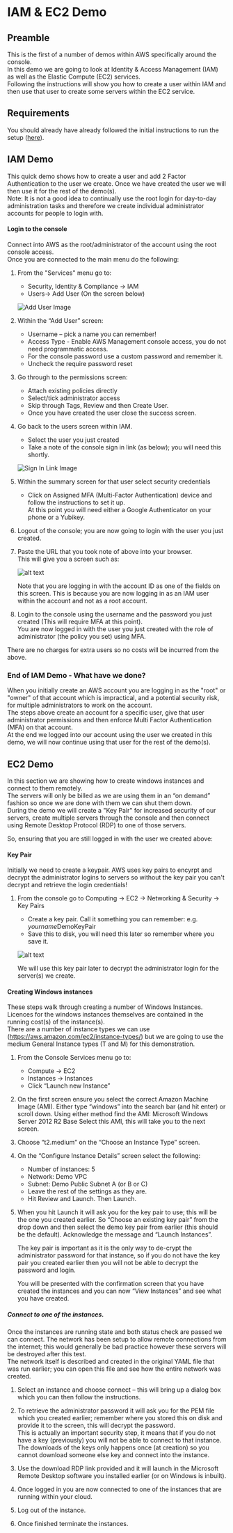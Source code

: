 # IAM & EC2 Demo
## Preamble
This is the first of a number of demos within AWS specifically around the console.  
In this demo we are going to look at Identity & Access Management (IAM) as well as the Elastic Compute (EC2) services.  
Following the instructions will show you how to create a user within IAM and then use that user to create some servers within the EC2 service.

## Requirements
You should already have already followed the initial instructions to run the setup ([here](./README.md)).



## IAM Demo
This quick demo shows how to create a user and add 2 Factor Authentication to the user we create. Once we have created the user we will then use it for the rest of the demo(s).  
Note: It is not a good idea to continually use the root login for day-to-day administration tasks and therefore we create individual administrator accounts for people to login with. 

#### Login to the console  
Connect into AWS as the root/administrator of the account using the root console access.  
Once you are connected to the main menu do the following:

1. From the "Services" menu go to:
    * Security, Identity & Compliance -> IAM
    * Users-> Add User (On the screen below)
  
    ![Add User Image](Images/AddUser.png "Add User")
    
2. Within the “Add User” screen:  
    * Username – pick a name you can remember!  
    * Access Type - Enable AWS Management console access, you do not need programmatic access.  
    * For the console password use a custom password and remember it.  
    * Uncheck the require password reset  

3. Go through to the permissions screen:  
    * Attach existing policies directly  
    * Select/tick administrator access  
    * Skip through Tags, Review and then Create User.
    * Once you have created the user close the success screen.

4. Go back to the users screen within IAM.  
    * Select the user you just created
    * Take a note of the console sign in link (as below); you will need this shortly.

    ![Sign In Link Image](Images/SignInLink.png "Sign In Link")

5. Within the summary screen for that user select security credentials
    * Click on Assigned MFA (Multi-Factor Authentication) device and follow the instructions to set it up.  
    At this point you will need either a Google Authenticator on your phone or a Yubikey.

6. Logout of the console; you are now going to login with the user you just created.

7. Paste the URL that you took note of above into your browser.  
    This will give you a screen such as:

    ![alt text](Images/Login.png "Logo Title Text 1")

    Note that you are logging in with the account ID as one of the fields on this screen. This is because you are now logging in as an IAM user within the account and not as a root account. 

8. Login to the console using the username and the password you just created (This will require MFA at this point).  
You are now logged in with the user you just created with the role of administrator (the policy you set) using MFA.

There are no charges for extra users so no costs will be incurred from the above.

### End of IAM Demo - What have we done?
When you initially create an AWS account you are logging in as the "root" or "owner" of that account which is impractical, and a potential security risk, for multiple administrators to work on the account.  
The steps above create an account for a specific user, give that user administrator permissions and then enforce Multi Factor Authentication (MFA) on that account.  
At the end we logged into our account using the user we created in this demo, we will now continue using that user for the rest of the demo(s).



## EC2 Demo

In this section we are showing how to create windows instances and connect to them remotely.   
The servers will only be billed as we are using them in an “on demand” fashion so once we are done with them we can shut them down.  
During the demo we will create a "Key Pair" for increased security of our servers, create multiple servers through the console and then connect using Remote Desktop Protocol (RDP) to one of those servers.

So, ensuring that you are still logged in with the user we created above: 


#### Key Pair
Initially we need to create a keypair. 
AWS uses key pairs to encyrpt and decrypt the administrator logins to servers so without the key pair you can't decrypt and retrieve the login credentials!  

1. From the console go to Computing -> EC2 -> Networking & Security -> Key Pairs  
    * Create a key pair. Call it something you can remember: e.g. *yourname*DemoKeyPair  
    * Save this to disk, you will need this later so remember where you save it.  

    ![alt text](Images/KeyPair.png "Logo Title Text 1")

    We will use this key pair later to decrypt the administrator login for the server(s) we create.


#### Creating Windows instances
These steps walk through creating a number of Windows Instances.  
Licences for the windows instances themselves are contained in the running cost(s) of the instance(s).  
There are a number of instance types we can use (https://aws.amazon.com/ec2/instance-types/) but we are going to use the medium General Instance types (T and M) for this demonstration. 


1. From the Console Services menu go to:
    * Compute -> EC2 
    * Instances -> Instances 
    * Click “Launch new Instance”

2. On the first screen ensure you select the correct Amazon Machine Image (AMI).
Either type “windows” into the search bar (and hit enter) or scroll down.
Using either method find the AMI: Microsoft Windows Server 2012 R2 Base
Select this AMI, this will take you to the next screen.

3. Choose “t2.medium” on the “Choose an Instance Type” screen.

4. On the “Configure Instance Details” screen select the following:
    * Number of instances: 5
    * Network: Demo VPC
    * Subnet: Demo Public Subnet A (or B or C)
    * Leave the rest of the settings as they are.
    * Hit Review and Launch. Then Launch.

5. When you hit Launch it will ask you for the key pair to use; this will be the one you created earlier. So “Choose an existing key pair” from the drop down and then select the demo key pair from earlier (this should be the default). 
Acknowledge the message and “Launch Instances”.

    The key pair is important as it is the only way to de-crypt the administrator password for that instance, so if you do not have the key pair you created earlier then you will not be able to decrypt the password and login.

    You will be presented with the confirmation screen that you have created the instances and you can now “View Instances” and see what you have created.


##### Connect to one of the instances.
Once the instances are running state and both status check are passed we can connect. 
The network has been setup to allow remote connections from the internet; this would generally be bad practice however these servers will be destroyed after this test.  
The network itself is described and created in the original YAML file that was run earlier; you can open this file and see how the entire network was created.

1. Select an instance and choose connect – this will bring up a dialog box which you can then follow the instructions.   
2. To retrieve the administrator password it will ask you for the PEM file which you created earlier; remember where you stored this on disk and provide it to the screen, this will decrypt the password.  
This is actually an important security step, it means that if you do not have a key (previously) you will not be able to connect to that instance. The downloads of the keys only happens once (at creation) so you cannot download someone else key and connect into the instance.
3. Use the download RDP link provided and it will launch in the Microsoft Remote Desktop software you installed earlier (or on Windows is inbuilt).

4. Once logged in you are now connected to one of the instances that are running within your cloud.

5. Log out of the instance.

6. Once finished terminate the instances.





